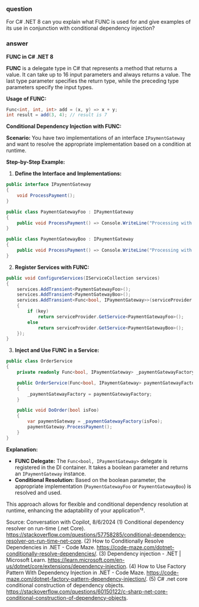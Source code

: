 ### question

For C# .NET 8 can you explain what FUNC is used for and give examples of its use in conjunction with conditional dependency injection?

### answer

**FUNC in C# .NET 8**

**FUNC** is a delegate type in C# that represents a method that returns a value. It can take up to 16 input parameters and always returns a value. The last type parameter specifies the return type, while the preceding type parameters specify the input types.

**Usage of FUNC:**

```csharp
Func<int, int, int> add = (x, y) => x + y;
int result = add(3, 4); // result is 7
```

**Conditional Dependency Injection with FUNC:**

**Scenario:** You have two implementations of an interface `IPaymentGateway` and want to resolve the appropriate implementation based on a condition at runtime.

**Step-by-Step Example:**

1. **Define the Interface and Implementations:**

```csharp
public interface IPaymentGateway
{
    void ProcessPayment();
}

public class PaymentGatewayFoo : IPaymentGateway
{
    public void ProcessPayment() => Console.WriteLine("Processing with Foo");
}

public class PaymentGatewayBoo : IPaymentGateway
{
    public void ProcessPayment() => Console.WriteLine("Processing with Boo");
}
```

2. **Register Services with FUNC:**

```csharp
public void ConfigureServices(IServiceCollection services)
{
    services.AddTransient<PaymentGatewayFoo>();
    services.AddTransient<PaymentGatewayBoo>();
    services.AddTransient<Func<bool, IPaymentGateway>>(serviceProvider => key =>
    {
        if (key)
            return serviceProvider.GetService<PaymentGatewayFoo>();
        else
            return serviceProvider.GetService<PaymentGatewayBoo>();
    });
}
```

3. **Inject and Use FUNC in a Service:**

```csharp
public class OrderService
{
    private readonly Func<bool, IPaymentGateway> _paymentGatewayFactory;

    public OrderService(Func<bool, IPaymentGateway> paymentGatewayFactory)
    {
        _paymentGatewayFactory = paymentGatewayFactory;
    }

    public void DoOrder(bool isFoo)
    {
        var paymentGateway = _paymentGatewayFactory(isFoo);
        paymentGateway.ProcessPayment();
    }
}
```

**Explanation:**

- **FUNC Delegate:** The `Func<bool, IPaymentGateway>` delegate is registered in the DI container. It takes a boolean parameter and returns an `IPaymentGateway` instance.
- **Conditional Resolution:** Based on the boolean parameter, the appropriate implementation (`PaymentGatewayFoo` or `PaymentGatewayBoo`) is resolved and used.

This approach allows for flexible and conditional dependency resolution at runtime, enhancing the adaptability of your application¹².

Source: Conversation with Copilot, 8/6/2024
(1) Conditional dependency resolver on run-time (.net Core). https://stackoverflow.com/questions/57758285/conditional-dependency-resolver-on-run-time-net-core.
(2) How to Conditionally Resolve Dependencies in .NET - Code Maze. https://code-maze.com/dotnet-conditionally-resolve-dependencies/.
(3) Dependency injection - .NET | Microsoft Learn. https://learn.microsoft.com/en-us/dotnet/core/extensions/dependency-injection.
(4) How to Use Factory Pattern With Dependency Injection in .NET - Code Maze. https://code-maze.com/dotnet-factory-pattern-dependency-injection/.
(5) C# .net core conditional construction of dependency objects. https://stackoverflow.com/questions/60150122/c-sharp-net-core-conditional-construction-of-dependency-objects.

